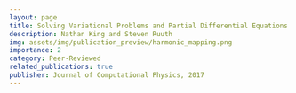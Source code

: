 ```yaml
---
layout: page
title: Solving Variational Problems and Partial Differential Equations that Map between Manifolds via the Closest Point Method
description: Nathan King and Steven Ruuth
img: assets/img/publication_preview/harmonic_mapping.png
importance: 2
category: Peer-Reviewed
related_publications: true
publisher: Journal of Computational Physics, 2017
---
```



